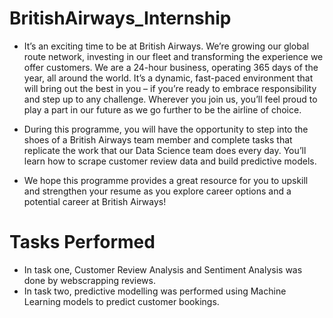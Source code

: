 # BritishAirways_Internship

* It’s an exciting time to be at British Airways. We’re growing our global route network, investing in our fleet and transforming the experience we offer customers. We are a 24-hour business, operating 365 days of the year, all around the world. It’s a dynamic, fast-paced environment that will bring out the best in you – if you’re ready to embrace responsibility and step up to any challenge. Wherever you join us, you’ll feel proud to play a part in our future as we go further to be the airline of choice. 

* During this programme, you will have the opportunity to step into the shoes of a British Airways team member and complete tasks that replicate the work that our Data Science team does every day. You’ll learn how to scrape customer review data and build predictive models.

* We hope this programme provides a great resource for you to upskill and strengthen your resume as you explore career options and a potential career at British Airways!

# Tasks Performed
* In task one, Customer Review Analysis and Sentiment Analysis was done by webscrapping reviews.
* In task two, predictive modelling was performed using Machine Learning models to predict customer bookings.
